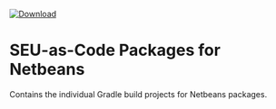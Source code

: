 [ ![Download](https://api.bintray.com/packages/seu-as-code/maven/netbeans8/images/download.svg) ](https://bintray.com/seu-as-code/maven/netbeans8/_latestVersion)

# SEU-as-Code Packages for Netbeans

Contains the individual Gradle build projects for Netbeans packages.
